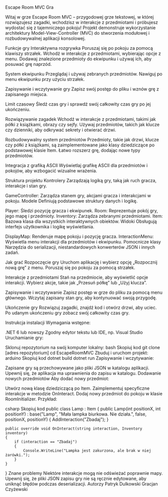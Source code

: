 Escape Room MVC Gra

Witaj w grze Escape Room MVC – przygodowej grze tekstowej, w której rozwiązujesz zagadki, wchodzisz w interakcje z przedmiotami i próbujesz wydostać się z tajemniczego pokoju! Projekt demonstruje wykorzystanie architektury Model-View-Controller (MVC) do stworzenia modułowej i rozbudowywalnej aplikacji konsolowej.

Funkcje gry
Interaktywna rozgrywka
Poruszaj się po pokoju za pomocą klawiszy strzałek. Wchodź w interakcje z przedmiotami, wybierając opcje z menu. Dodawaj znalezione przedmioty do ekwipunku i używaj ich, aby posuwać grę naprzód.

System ekwipunku
Przeglądaj i używaj zebranych przedmiotów. Nawiguj po menu ekwipunku przy użyciu strzałek.

Zapisywanie i wczytywanie gry
Zapisz swój postęp do pliku i wznów grę z zapisanego miejsca.

Limit czasowy
Śledź czas gry i sprawdź swój całkowity czas gry po jej ukończeniu.

Rozwiązywanie zagadek
Wchodź w interakcje z przedmiotami, takimi jak półki z książkami, obrazy czy sejfy. Używaj przedmiotów, takich jak klucze czy dzienniki, aby odkrywać sekrety i otwierać drzwi.

Rozbudowywalny system przedmiotów
Przedmioty, takie jak drzwi, klucze czy półki z książkami, są zaimplementowane jako klasy dziedziczące po podstawowej klasie Item. Łatwo rozszerz grę, dodając nowe typy przedmiotów.

Integracja z grafiką ASCII
Wyświetlaj grafikę ASCII dla przedmiotów i pokojów, aby wzbogacić wizualne wrażenia.

Struktura projektu
Kontrolery
Zarządzają logiką gry, taką jak ruch gracza, interakcje i stan gry.

GameController: Zarządza stanem gry, akcjami gracza i interakcjami w pokoju.
Modele
Definiują podstawowe struktury danych i logikę.

Player: Śledzi pozycję gracza i ekwipunek.
Room: Reprezentuje pokój gry, jego mapę i przedmioty.
Inventory: Zarządza zebranymi przedmiotami.
Item: Bazowa klasa dla wszystkich interaktywnych obiektów.
Widoki
Obsługują interfejs użytkownika i logikę wyświetlania.

DisplayMap: Renderuje mapę pokoju i pozycję gracza.
InteractionMenu: Wyświetla menu interakcji dla przedmiotów i ekwipunku.
Pomocnicze klasy
Narzędzia do serializacji, niestandardowych konwerterów JSON i innych zadań.

Jak grać
Rozpoczęcie gry
Uruchom aplikację i wybierz opcję „Rozpocznij nową grę” z menu. Poruszaj się po pokoju za pomocą strzałek.

Interakcje z przedmiotami
Stań na przedmiocie, aby wyświetlić opcje interakcji. Wybierz akcje, takie jak „Przesuń półkę” lub „Użyj klucza”.

Zapisywanie i wczytywanie
Zapisz postęp w grze do pliku za pomocą menu głównego. Wczytaj zapisany stan gry, aby kontynuować swoją przygodę.

Ukończenie gry
Rozwiązuj zagadki, znajdź kod i otwórz drzwi, aby uciec. Po udanym ukończeniu gry zobacz swój całkowity czas gry.

Instrukcja instalacji
Wymagania wstępne:

.NET 6 lub nowszy
Zgodny edytor tekstu lub IDE, np. Visual Studio
Uruchamianie gry:

Sklonuj repozytorium na swój komputer lokalny:
bash
Skopiuj kod
git clone [adres repozytorium]
cd EscapeRoomMVC
Zbuduj i uruchom projekt:
arduino
Skopiuj kod
dotnet build
dotnet run
Zapisywanie i wczytywanie:

Zapisane gry są przechowywane jako pliki JSON w katalogu aplikacji.
Upewnij się, że aplikacja ma uprawnienia do zapisu w katalogu.
Dodawanie nowych przedmiotów
Aby dodać nowy przedmiot:

Utwórz nową klasę dziedziczącą po Item.
Zaimplementuj specyficzne interakcje w metodzie OnInteract.
Dodaj nowy przedmiot do pokoju w klasie RoomInitializer.
Przykład:

csharp
Skopiuj kod
public class Lamp : Item
{
    public Lamp(int positionX, int positionY) 
        : base("Lamp", "Mała lampka biurkowa. Nie działa.", false, positionX, positionY)
    {
        AddInteraction("Zbadaj");
    }

    public override void OnInteract(string interaction, Inventory inventory)
    {
        if (interaction == "Zbadaj")
        {
            Console.WriteLine("Lampka jest zakurzona, ale brak w niej żarówki.");
        }
    }
}
Znane problemy
Niektóre interakcje mogą nie odświeżać poprawnie mapy.
Upewnij się, że pliki JSON zapisu gry nie są ręcznie edytowane, aby uniknąć błędów podczas deserializacji.
Autorzy
Patryk Dulkowski
Gracjan Czyżewski










